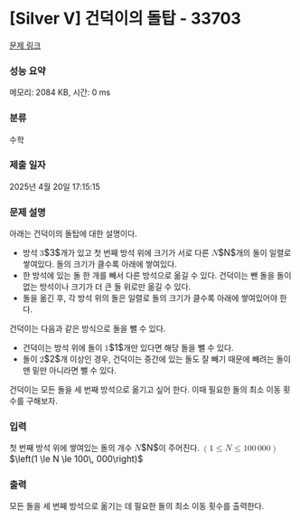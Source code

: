 # [Silver V] 건덕이의 돌탑 - 33703 

[문제 링크](https://www.acmicpc.net/problem/33703) 

### 성능 요약

메모리: 2084 KB, 시간: 0 ms

### 분류

수학

### 제출 일자

2025년 4월 20일 17:15:15

### 문제 설명

<p>아래는 건덕이의 돌탑에 대한 설명이다.</p>

<ul>
	<li>방석 <mjx-container class="MathJax" jax="CHTML" style="font-size: 109%; position: relative;"><mjx-math class="MJX-TEX" aria-hidden="true"><mjx-mn class="mjx-n"><mjx-c class="mjx-c33"></mjx-c></mjx-mn></mjx-math><mjx-assistive-mml unselectable="on" display="inline"><math xmlns="http://www.w3.org/1998/Math/MathML"><mn>3</mn></math></mjx-assistive-mml><span aria-hidden="true" class="no-mathjax mjx-copytext">$3$</span></mjx-container>개가 있고 첫 번째 방석 위에 크기가 서로 다른 <mjx-container class="MathJax" jax="CHTML" style="font-size: 109%; position: relative;"><mjx-math class="MJX-TEX" aria-hidden="true"><mjx-mi class="mjx-i"><mjx-c class="mjx-c1D441 TEX-I"></mjx-c></mjx-mi></mjx-math><mjx-assistive-mml unselectable="on" display="inline"><math xmlns="http://www.w3.org/1998/Math/MathML"><mi>N</mi></math></mjx-assistive-mml><span aria-hidden="true" class="no-mathjax mjx-copytext">$N$</span></mjx-container>개의 돌이 일렬로 쌓여있다. 돌의 크기가 클수록 아래에 쌓여있다.</li>
	<li>한 방석에 있는 돌 한 개를 빼서 다른 방석으로 옮길 수 있다. 건덕이는 뺀 돌을 돌이 없는 방석이나 크기가 더 큰 돌 위로만 옮길 수 있다.</li>
	<li>돌을 옮긴 후, 각 방석 위의 돌은 일렬로 돌의 크기가 클수록 아래에 쌓여있어야 한다.</li>
</ul>

<p>건덕이는 다음과 같은 방식으로 돌을 뺄 수 있다.</p>

<ul>
	<li>건덕이는 방석 위에 돌이 <mjx-container class="MathJax" jax="CHTML" style="font-size: 109%; position: relative;"><mjx-math class="MJX-TEX" aria-hidden="true"><mjx-mn class="mjx-n"><mjx-c class="mjx-c31"></mjx-c></mjx-mn></mjx-math><mjx-assistive-mml unselectable="on" display="inline"><math xmlns="http://www.w3.org/1998/Math/MathML"><mn>1</mn></math></mjx-assistive-mml><span aria-hidden="true" class="no-mathjax mjx-copytext">$1$</span></mjx-container>개만 있다면 해당 돌을 뺄 수 있다.</li>
	<li>돌이 <mjx-container class="MathJax" jax="CHTML" style="font-size: 109%; position: relative;"><mjx-math class="MJX-TEX" aria-hidden="true"><mjx-mn class="mjx-n"><mjx-c class="mjx-c32"></mjx-c></mjx-mn></mjx-math><mjx-assistive-mml unselectable="on" display="inline"><math xmlns="http://www.w3.org/1998/Math/MathML"><mn>2</mn></math></mjx-assistive-mml><span aria-hidden="true" class="no-mathjax mjx-copytext">$2$</span></mjx-container>개 이상인 경우, 건덕이는 중간에 있는 돌도 잘 빼기 때문에 빼려는 돌이 맨 밑만 아니라면 뺄 수 있다.</li>
</ul>

<p>건덕이는 모든 돌을 세 번째 방석으로 옮기고 싶어 한다. 이때 필요한 돌의 최소 이동 횟수를 구해보자.</p>

### 입력 

 <p>첫 번째 방석 위에 쌓여있는 돌의 개수 <mjx-container class="MathJax" jax="CHTML" style="font-size: 109%; position: relative;"><mjx-math class="MJX-TEX" aria-hidden="true"><mjx-mi class="mjx-i"><mjx-c class="mjx-c1D441 TEX-I"></mjx-c></mjx-mi></mjx-math><mjx-assistive-mml unselectable="on" display="inline"><math xmlns="http://www.w3.org/1998/Math/MathML"><mi>N</mi></math></mjx-assistive-mml><span aria-hidden="true" class="no-mathjax mjx-copytext">$N$</span></mjx-container>이 주어진다. <mjx-container class="MathJax" jax="CHTML" style="font-size: 109%; position: relative;"><mjx-math class="MJX-TEX" aria-hidden="true"><mjx-mrow><mjx-mo class="mjx-n"><mjx-c class="mjx-c28"></mjx-c></mjx-mo><mjx-mn class="mjx-n"><mjx-c class="mjx-c31"></mjx-c></mjx-mn><mjx-mo class="mjx-n" space="4"><mjx-c class="mjx-c2264"></mjx-c></mjx-mo><mjx-mi class="mjx-i" space="4"><mjx-c class="mjx-c1D441 TEX-I"></mjx-c></mjx-mi><mjx-mo class="mjx-n" space="4"><mjx-c class="mjx-c2264"></mjx-c></mjx-mo><mjx-mn class="mjx-n" space="4"><mjx-c class="mjx-c31"></mjx-c><mjx-c class="mjx-c30"></mjx-c><mjx-c class="mjx-c30"></mjx-c></mjx-mn><mjx-mstyle><mjx-mspace style="width: 0.167em;"></mjx-mspace></mjx-mstyle><mjx-mn class="mjx-n"><mjx-c class="mjx-c30"></mjx-c><mjx-c class="mjx-c30"></mjx-c><mjx-c class="mjx-c30"></mjx-c></mjx-mn><mjx-mo class="mjx-n"><mjx-c class="mjx-c29"></mjx-c></mjx-mo></mjx-mrow></mjx-math><mjx-assistive-mml unselectable="on" display="inline"><math xmlns="http://www.w3.org/1998/Math/MathML"><mrow data-mjx-texclass="INNER"><mo data-mjx-texclass="OPEN">(</mo><mn>1</mn><mo>≤</mo><mi>N</mi><mo>≤</mo><mn>100</mn><mstyle scriptlevel="0"><mspace width="0.167em"></mspace></mstyle><mn>000</mn><mo data-mjx-texclass="CLOSE">)</mo></mrow></math></mjx-assistive-mml><span aria-hidden="true" class="no-mathjax mjx-copytext">$\left(1 \le N \le 100\, 000\right)$</span> </mjx-container></p>

### 출력 

 <p>모든 돌을 세 번째 방석으로 옮기는 데 필요한 돌의 최소 이동 횟수를 출력한다.</p>

